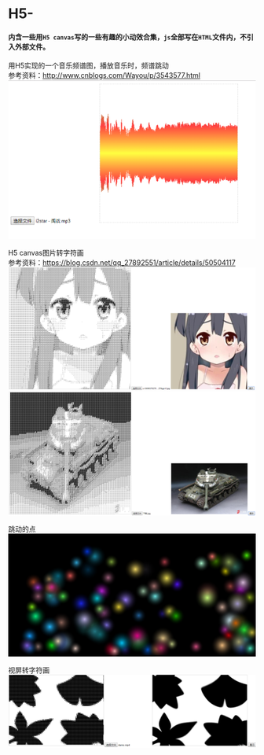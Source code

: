 # H5-
#### 内含一些用`H5 canvas`写的一些有趣的小动效合集，`js`全部写在`HTML`文件内，不引入外部文件。

用H5实现的一个音乐频谱图，播放音乐时，频谱跳动  
参考资料：http://www.cnblogs.com/Wayou/p/3543577.html
![音波图](https://github.com/a453826252/H5-/blob/master/result_display/音波图.png)

H5 canvas图片转字符画  
参考资料：https://blog.csdn.net/qq_27892551/article/details/50504117  
![图片转字符画1](https://github.com/a453826252/H5-/blob/master/result_display/图片转字符画1.png)
![图片转字符画2](https://github.com/a453826252/H5-/blob/master/result_display/图片转字符画2.png)

跳动的点  
![跳动的点](https://github.com/a453826252/H5-/blob/master/result_display/跳动的点.png)

视屏转字符画  
![视屏转字符画](https://github.com/a453826252/H5-/blob/master/result_display/视屏转字符画.png)